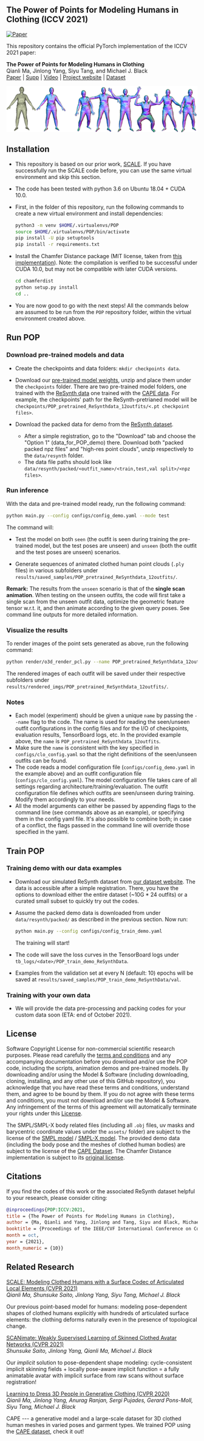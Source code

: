 ## The Power of Points for Modeling Humans in Clothing (ICCV 2021)

[![Paper](https://img.shields.io/badge/arXiv-Paper-b31b1b.svg)](https://arxiv.org/abs/2109.01137)

This repository contains the official PyTorch implementation of the ICCV 2021 paper:

**The Power of Points for Modeling Humans in Clothing** <br>
Qianli Ma, Jinlong Yang, Siyu Tang, and Michael J. Black <br>[Paper](https://ps.is.tuebingen.mpg.de/uploads_file/attachment/attachment/655/POP_camera_ready.pdf) | [Supp](https://ps.is.tuebingen.mpg.de/uploads_file/attachment/attachment/656/POP_supp.pdf) | [Video](https://youtu.be/5M4F9zSWIEE) | [Project website](https://qianlim.github.io/POP.html) | [Dataset](https://pop.is.tue.mpg.de/)

![](teasers/POP_teaser.png)



## Installation

- This repository is based on our prior work, [SCALE](https://github.com/qianlim/SCALE). If you have successfully run the SCALE code before, you can use the same virtual environment and skip this section.

- The code has been tested with python 3.6 on Ubuntu 18.04 + CUDA 10.0.

- First, in the folder of this repository, run the following commands to create a new virtual environment and install dependencies:

  ```bash
  python3 -m venv $HOME/.virtualenvs/POP
  source $HOME/.virtualenvs/POP/bin/activate
  pip install -U pip setuptools
  pip install -r requirements.txt
  ```
  
- Install the Chamfer Distance package (MIT license, taken from [this implementation](https://github.com/krrish94/chamferdist/tree/97051583f6fe72d5d4a855696dbfda0ea9b73a6a)). Note: the compilation is verified to be successful under CUDA 10.0, but may not be compatible with later CUDA versions. 

  ```bash
  cd chamferdist
  python setup.py install
  cd ..
  ```

- You are now good to go with the next steps! All the commands below are assumed to be run from the `POP` repository folder, within the virtual environment created above. 



## Run POP

### Download pre-trained models and data

- Create the checkpoints and data folders: `mkdir checkpoints data`.
- Download our [pre-trained model weights](https://owncloud.tuebingen.mpg.de/index.php/s/3zy6YmWKWDBQAiK), unzip and place them under the `checkpoints` folder. There are two pre-trained model folders, one trained with the [ReSynth data](https://pop.is.tue.mpg.de/) one trained with the [CAPE data](https://cape.is.tue.mpg.de/dataset.html).
For example, the checkpoints' path for the ReSynth-pretrianed model will be `checkpoints/POP_pretrained_ReSynthdata_12outfits/<.pt checkpoint files>`.
- Download the packed data for demo from the [ReSynth dataset](https://pop.is.tue.mpg.de/).

  - After a simple registration, go to the "Download" tab and choose the "Option 1" (data_for_POP_demo) there. Download both "packed packed npz files" and "high-res point clouds", unzip respectively to the `data/resynth` folder. 
  - The data file paths should look like `data/resynth/packed/<outfit_name>/<train,test,val split>/<npz files>`.

### Run inference

With the data and pre-trained model ready, run the following command:

```bash
python main.py --config configs/config_demo.yaml --mode test
```

The command will:

- Test the model on both `seen` (the outfit is seen during training the pre-trained model, but the test poses are unseen) and `unseen` (both the outfit and the test poses are unseen) scenarios. 

- Generate sequences of animated clothed human point clouds (`.ply` files) in various subfolders under `results/saved_samples/POP_pretrained_ReSynthdata_12outfits/`.

**Remark:** The results from the `unseen` scenario is that of the **single scan animation**. When testing on the unseen outfits, the code will first take a single scan from the unseen outfit data, optimize the geometric feature tensor w.r.t. it, and then animate according to the given query poses. See command line outputs for more detailed information.

### Visualize the results

To render images of the point sets generated as above, run the following command: 

```bash
python render/o3d_render_pcl.py --name POP_pretrained_ReSynthdata_12outfits --case seen --query_resolution 256
```

The rendered images of each outfit will be saved under their respective subfolders under `results/rendered_imgs/POP_pretrained_ReSynthdata_12outfits/`. 

### Notes

- Each model (experiment) should be given a unique `name` by passing the `--name` flag to the code. The name is used for reading the seen/unseen outfit configurations in the config files and for the I/O of checkpoints, evaluation results, TensorBoard logs, etc. In the provided example above, the `name` is `POP_pretrained_ReSynthdata_12outfits`.  
- Make sure the `name` is consistent with the key specified in `configs/clo_config.yaml` so that the right definitions of the seen/unseen outfits can be found.
- The code reads a model configuration file (`configs/config_demo.yaml` in the example above) and an outfit configuration file (`configs/clo_config.yaml`). The model configuration file takes care of all settings regarding architecture/training/evaluation. The outfit configuration file defines which outfits are seen/unseen during training. Modify them accordingly to your needs.
- All the model arguments can either be passed by appending flags to the command line (see commands above as an example), or specifying them in the config yaml file. It's also possible to combine both; in case of a conflict, the flags passed in the command line will override those specified in the yaml.



## Train POP

### Training demo with our data examples

- Download our simulated ReSynth dataset from [our dataset website](https://pop.is.tue.mpg.de/). The data is accessible after a simple registration. There, you have the options to download either the entire dataset (~10G * 24 outfits) or a curated small subset to quickly try out the codes.

- Assume the packed demo data is downloaded from under `data/resynth/packed/` as described in the previous section. Now run:

  ```bash
  python main.py --config configs/config_train_demo.yaml
  ```

  The training will start! 

- The code will save the loss curves in the TensorBoard logs under `tb_logs/<date>/POP_train_demo_ReSynthData`.

- Examples from the validation set at every N (default: 10) epochs will be saved at `results/saved_samples/POP_train_demo_ReSynthData/val`.

### Training with your own data

- We will provide the data pre-processing and packing codes for your custom data soon (ETA: end of October 2021).



## License

Software Copyright License for non-commercial scientific research purposes. Please read carefully the [terms and conditions](./LICENSE) and any accompanying documentation before you download and/or use the POP code, including the scripts, animation demos and pre-trained models. By downloading and/or using the Model & Software (including downloading, cloning, installing, and any other use of this GitHub repository), you acknowledge that you have read these terms and conditions, understand them, and agree to be bound by them. If you do not agree with these terms and conditions, you must not download and/or use the Model & Software. Any infringement of the terms of this agreement will automatically terminate your rights under this [License](./LICENSE).

The SMPL/SMPL-X body related files (including all `.obj` files, uv masks and barycentric coordinate values under the `assets/` folder) are subject to the license of the [SMPL model](https://smpl.is.tue.mpg.de/) / [SMPL-X model](https://smpl-x.is.tue.mpg.de/). The provided demo data (including the body pose and the meshes of clothed human bodies) are subject to the license of the [CAPE Dataset](https://cape.is.tue.mpg.de/). The Chamfer Distance implementation is subject to its [original license](./chamferdist/LICENSE).



## Citations

If you find the codes of this work or the associated ReSynth dataset helpful to your research, please consider citing:

```bibtex
@inproceedings{POP:ICCV:2021,
title = {The Power of Points for Modeling Humans in Clothing},
author = {Ma, Qianli and Yang, Jinlong and Tang, Siyu and Black, Michael J.},
booktitle = {Proceedings of the IEEE/CVF International Conference on Computer Vision (ICCV)},
month = oct,
year = {2021},
month_numeric = {10}}
```



## Related Research

[SCALE: Modeling Clothed Humans with a Surface Codec of Articulated Local Elements (CVPR 2021)](https://qianlim.github.io/SCALE)<br>
*Qianli Ma, Shunsuke Saito, Jinlong Yang, Siyu Tang, Michael J. Black*

Our previous point-based model for humans: modeling pose-dependent shapes of clothed humans explicitly with hundreds of articulated surface elements: the clothing deforms naturally even in the presence of topological change.

[SCANimate: Weakly Supervised Learning of Skinned Clothed Avatar Networks (CVPR 2021)](https://scanimate.is.tue.mpg.de/)<br>
*Shunsuke Saito, Jinlong Yang, Qianli Ma, Michael J. Black*

Our *implicit* solution to pose-dependent shape modeling: cycle-consistent implicit skinning fields + locally pose-aware implicit function = a fully animatable avatar with implicit surface from raw scans without surface registration!

[Learning to Dress 3D People in Generative Clothing (CVPR 2020)](https://cape.is.tue.mpg.de/)<br>
*Qianli Ma, Jinlong Yang, Anurag Ranjan, Sergi Pujades, Gerard Pons-Moll, Siyu Tang, Michael J. Black*

CAPE --- a generative model and a large-scale dataset for 3D clothed human meshes in varied poses and garment types. 
We trained POP using the [CAPE dataset](https://cape.is.tue.mpg.de/dataset), check it out!
